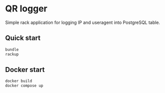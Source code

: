 # QR logger

Simple rack application for logging IP and useragent into PostgreSQL table.

## Quick start

```sh
bundle
rackup
```

## Docker start

```sh
docker build
docker compose up
```
